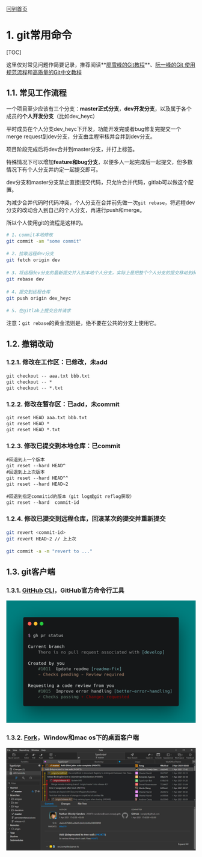 [回到首页](../README.md)

# 1. git常用命令

[TOC]

这里仅对常见问题作简要记录，推荐阅读**[廖雪峰的Git教程](https://www.liaoxuefeng.com/wiki/896043488029600)**、[阮一峰的Git 使用规范流程](https://www.ruanyifeng.com/blog/2015/08/git-use-process.html)和[高质量的Git中文教程](https://github.com/geeeeeeeeek/git-recipes)

## 1.1. 常见工作流程

一个项目至少应该有三个分支：**master正式分支**，**dev开发分支**，以及属于各个成员的**个人开发分支**（比如dev_heyc）

平时成员在个人分支dev_heyc下开发，功能开发完或者bug修复完提交一个merge request到dev分支，分支由主程审核并合并到dev分支。

项目阶段完成后将dev合并到master分支，并打上标签。

特殊情况下可以增加**feature和bug分支**，以便多人一起完成后一起提交，但多数情况下有个人分支并约定一起提交即可。

dev分支和master分支禁止直接提交代码，只允许合并代码，gitlab可以做这个配置。

为减少合并代码时代码冲突，个人分支在合并前先做一次`git rebase`，将远程dev分支的改动合入到自己的个人分支，再进行push和merge。

所以个人使用git的流程是这样的。

```bash
# 1、commit本地修改
git commit -am "some commit"

# 2、拉取远程dev分支
git fetch origin dev

# 3、将远程dev分支的最新提交并入到本地个人分支，实际上是把整个个人分支的提交移动到dev分支的后面
git rebase dev

# 4、提交到远程仓库
git push origin dev_heyc

# 5、在gitlab上提交合并请求
```

注意：`git rebase`的黄金法则是，绝不要在公共的分支上使用它。

## 1.2. 撤销改动

### 1.2.1. 修改在工作区：已修改，未add

```
git checkout -- aaa.txt bbb.txt
git checkout -- *
git checkout -- *.txt
```

### 1.2.2. 修改在暂存区：已add，未commit

```
git reset HEAD aaa.txt bbb.txt
git reset HEAD *
git reset HEAD *.txt
```

### 1.2.3. 修改已提交到本地仓库：已commit

```
#回退到上一个版本
git reset --hard HEAD^
#回退到上上次版本
git reset --hard HEAD^^
git reset --hard HEAD~2

#回退到指定commitid的版本（git log或git reflog获取）
git reset --hard  commit-id
```

### 1.2.4. 修改已提交到远程仓库，回滚某次的提交并重新提交

```bash
git revert <commit-id>
git revert HEAD~2 // 上上次

git commit -a -m "revert to ..."
```



## 1.3. git客户端

### 1.3.1. [GitHub CLI](https://github.com/cli/cli#github-cli)，GitHub官方命令行工具

![screenshot of gh pr status](../imgs/84171218-327e7a80-aa40-11ea-8cd1-5177fc2d0e72.png)

### 1.3.2. [Fork](https://git-fork.com/)，Window和mac os下的桌面客户端

![image 1](../imgs/image1Win.jpg)

